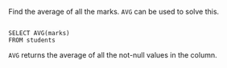 Find the average of all the marks.
`AVG` can be used to solve this.

<Editor lang="sql" dbName="students1.db">
<code>
SELECT AVG(marks)
FROM students
</code>
</Editor>

`AVG` returns the average of all the not-null values in the column.
